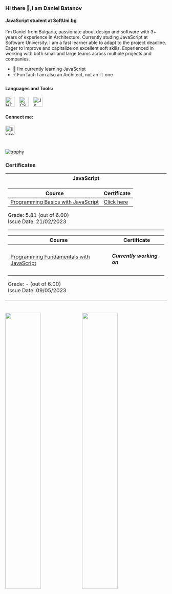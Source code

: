 ### Hi there 👋,I am Daniel Batanov
#### JavaScript student at SoftUni.bg
I'm Daniel from Bulgaria, passionate about design and software with 3+ years of experience in Architecture. Currently studing JavaScript at Software University. I am a fast learner able to adapt to the project deadline. Eager to improve and capitalize on excellent soft skills. Experienced in working with both small and large teams across multiple projects and companies.

- 🌱 I’m currently learning JavaScript 
- ⚡ Fun fact: I am also an Architect, not an IT one

#### Languages and Tools:
<img align="left" alt="HTML" width="30px" style="padding-right:10px;" src="https://cdn.jsdelivr.net/gh/devicons/devicon/icons/html5/html5-original.svg"/>
<img align="left" alt="CSS" width="30px" style="padding-right:10px;" src="https://cdn.jsdelivr.net/gh/devicons/devicon/icons/css3/css3-original.svg"/>
<img align="left" alt="JS" width="30px" style="padding-right:10px;" src="https://cdn.jsdelivr.net/gh/devicons/devicon/icons/javascript/javascript-original.svg"/>

<br> </br>

#### Connect me:
[<img align="left" alt='linkedin' width="30px" src='https://cdn.jsdelivr.net/gh/devicons/devicon/icons/linkedin/linkedin-original.svg'>](https://www.linkedin.com/in/daniel-batanov-6799b31a3/)
<br> </br>

#

[![trophy](https://github-profile-trophy.vercel.app/?username=batanoffs)](https://github.com/ryo-ma/github-profile-trophy)


### Certificates

<table>

<tr>
 <th> JavaScript </th>
</tr>

<tr>
<td>

| **Course**                                                            | **Certificate**                                                   |
| --------------------------------------------------------------------- | ---------------------------------------------------------- |
| <a href="https://softuni.bg/trainings/3991/programming-basics-with-javascript-january-2023" > Programming Basics with JavaScript </a>         | <a href="https://softuni.bg/Certificates/Details/159814/4fcfee60"> Click here</a> |

  Grade: 5.81 (out of 6.00)<br /> Issue Date: 21/02/2023</th>
  
  ---------------------------------------------------------------------------------
  
| **Course**                                                            | **Certificate**                                                   |
| --------------------------------------------------------------------- | ---------------------------------------------------------- |
| <a href="https://softuni.bg/modules/106/fundamentals-module-may-2023/1401" > Programming Fundamentals with JavaScript </a>    | <h5>Currently working on</h5> |

  Grade: - (out of 6.00)<br /> Issue Date: 09/05/2023</th>
  
  </table>
  </tr>
</td>
 
#

<img align="left" width = "47%" src="https://github-readme-stats.vercel.app/api?username=batanoffs&show_icons=true&theme=radical" />
<img align="left" width = "47%" src="https://github-readme-stats.vercel.app/api/top-langs/?username=batanoffs&layout=compact"/>




